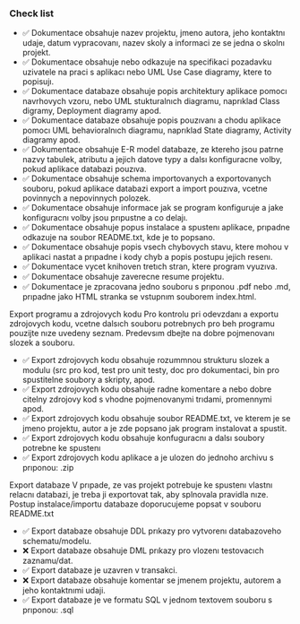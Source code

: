 ### Check list
- ✅ Dokumentace obsahuje nazev projektu, jmeno autora, jeho kontaktnı udaje, datum vypracovanı, nazev skoly a
informaci ze se jedna o skolnı projekt.
- ✅ Dokumentace obsahuje nebo odkazuje na specifikaci pozadavku uzivatele na praci s aplikacı nebo UML Use Case
diagramy, ktere to popisujı.
- ✅ Dokumentace databaze obsahuje popis architektury aplikace pomocı navrhovych vzoru, nebo UML stukturalnıch
diagramu, naprıklad Class digramy, Deployment diagramy apod.
- ✅ Dokumentace databaze obsahuje popis pouzıvanı a chodu aplikace pomocı UML behavioralnıch diagramu, naprıklad
State diagramy, Activity diagramy apod.
- ✅ Dokumentace obsahuje E-R model databaze, ze ktereho jsou patrne nazvy tabulek, atributu a jejich datove typy a
dalsı konfiguracne volby, pokud aplikace databazi pouzıva.
- ✅ Dokumentace obsahuje schema importovanych a exportovanych souboru, pokud aplikace databazi export a import
pouzıva, vcetne povinnych a nepovinnych polozek.
- ✅ Dokumentace obsahuje informace jak se program konfiguruje a jake konfiguracnı volby jsou prıpustne a co delajı.
- ✅ Dokumentace obsahuje popus instalace a spustenı aplikace, prıpadne odkazuje na soubor README.txt, kde je to
popsano.
- ✅ Dokumentace obsahuje popis vsech chybovych stavu, ktere mohou v aplikaci nastat a prıpadne i kody chyb a popis
postupu jejich resenı.
- ✅ Dokumentace vycet knihoven tretıch stran, ktere program vyuzıva.
- ✅ Dokumentace obsahuje zaverecne resume projektu.
- ✅ Dokumentace je zpracovana jedno souboru s prıponou .pdf nebo .md, prıpadne jako HTML stranka se vstupnım
souborem index.html.

Export programu a zdrojovych kodu
Pro kontrolu pri odevzdanı a exportu zdrojovych kodu, vcetne dalsıch souboru potrebnych pro beh programu pouzijte
nıze uvedeny seznam. Predevsım dbejte na dobre pojmenovanı slozek a souboru.
- ✅ Export zdrojovych kodu obsahuje rozummnou strukturu slozek a modulu (src pro kod, test pro unit testy, doc pro
dokumentaci, bin pro spustitelne soubory a skripty, apod.
- ✅ Export zdrojovych kodu obsahuje radne komentare a nebo dobre citelny zdrojovy kod s vhodne pojmenovanymi
trıdami, promennymi apod.
- ✅ Export zdrojovych kodu obsahuje soubor README.txt, ve kterem je se jmeno projektu, autor a je zde popsano jak
program instalovat a spustit.
- ✅ Export zdrojovych kodu obsahuje konfuguracnı a dalsı soubory potrebne ke spustenı
- ✅ Export zdrojovych kodu aplikace a je ulozen do jednoho archivu s prıponou: .zip

Export databaze
V prıpade, ze vas projekt potrebuje ke spustenı vlastnı relacnı databazi, je treba ji exportovat tak, aby splnovala pravidla
nıze. Postup instalace/importu databaze doporucujeme popsat v souboru README.txt
- ✅ Export databaze obsahuje DDL prıkazy pro vytvorenı databazoveho schematu/modelu.
- ❌ Export databaze obsahuje DML prıkazy pro vlozenı testovacıch zaznamu/dat.
- ✅ Export databaze je uzavren v transakci.
- ❌ Export databaze obsahuje komentar se jmenem projektu, autorem a jeho kontaktnımi udaji.
- ✅ Export databaze je ve formatu SQL v jednom textovem souboru s prıponou: .sql
